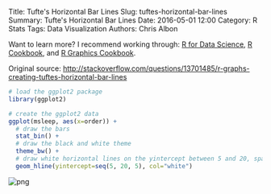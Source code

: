 Title: Tufte's Horizontal Bar Lines
Slug: tuftes-horizontal-bar-lines
Summary: Tufte's Horizontal Bar Lines
Date: 2016-05-01 12:00
Category: R Stats
Tags: Data Visualization
Authors: Chris Albon

Want to learn more? I recommend working through: [R for Data Science](http://amzn.to/2myxnhi), [R Cookbook](http://amzn.to/2lF6hkb), and [R Graphics Cookbook](http://amzn.to/2m0fcPL).

Original source: http://stackoverflow.com/questions/13701485/r-graphs-creating-tuftes-horizontal-bar-lines


```R
# load the ggplot2 package
library(ggplot2)    
```


```R
# create the ggplot2 data
ggplot(msleep, aes(x=order)) +
  # draw the bars
  stat_bin() +
  # draw the black and white theme
  theme_bw() +
  # draw white horizontal lines on the yintercept between 5 and 20, spaced every 5
  geom_hline(yintercept=seq(5, 20, 5), col="white")
```









![png]({filename}/images/tuftes-horizontal-bar-lines_files/tuftes-horizontal-bar-lines_2_1.png)
